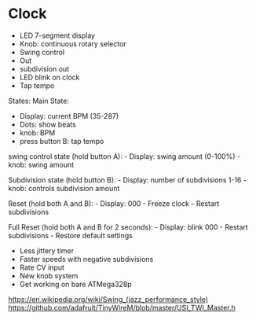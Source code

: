 # Clock

- LED 7-segment display
- Knob: continuous rotary selector
- Swing control
- Out
- subdivision out
- LED blink on clock
- Tap tempo


States:
  Main State:
  - Display: current BPM (35-287)
  - Dots: show beats
  - knob: BPM
  - press button B: tap tempo

  swing control state (hold button A):
    - Display: swing amount (0-100%)
    - knob: swing amount

  Subdivision state (hold button B):
    - Display: number of subdivisions 1-16
    - knob: controls subdivision amount

  Reset (hold both A and B):
    - Display: 000
    - Freeze clock
    - Restart subdivisions
  
  Full Reset (hold both A and B for 2 seconds):
    - Display: blink 000
    - Restart subdivisions
    - Restore default settings

- Less jittery timer
- Faster speeds with negative subdivisions
- Rate CV input
- New knob system
- Get working on bare ATMega328p

https://en.wikipedia.org/wiki/Swing_(jazz_performance_style)
https://github.com/adafruit/TinyWireM/blob/master/USI_TWI_Master.h
